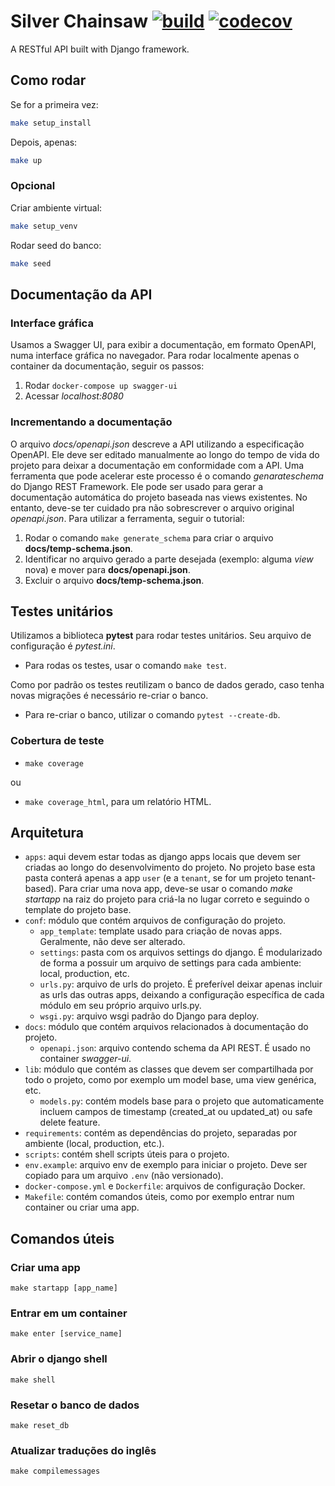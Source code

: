 # Silver Chainsaw [![build](https://github.com/CapybaHub/django-base/actions/workflows/main.yml/badge.svg?branch=deploy)](https://github.com/CapybaHub/django-base/actions/workflows/main.yml) [![codecov](https://codecov.io/gh/CapybaHub/django-base/branch/master/graph/badge.svg?token=70KG8Y2535)](https://codecov.io/gh/CapybaHub/django-base)

A RESTful API built with Django framework.

## Como rodar

Se for a primeira vez:
```bash
make setup_install
```

Depois, apenas:
```bash
make up
```

### Opcional

Criar ambiente virtual:
```bash
make setup_venv
```

Rodar seed do banco:
```bash
make seed
```

## Documentação da API

### Interface gráfica

Usamos a Swagger UI, para exibir a documentação, em formato OpenAPI, numa interface gráfica no navegador. Para rodar localmente apenas o container da documentação, seguir os passos:

1. Rodar `docker-compose up swagger-ui`
2. Acessar *localhost:8080*

### Incrementando a documentação

O arquivo *docs/openapi.json* descreve a API utilizando a especificação OpenAPI. Ele deve ser editado manualmente ao longo do tempo de vida do projeto para deixar a documentação em conformidade com a API. Uma ferramenta que pode acelerar este processo é o comando *genarateschema* do Django REST Framework. Ele pode ser usado para gerar a documentação automática do projeto baseada nas views existentes. No entanto, deve-se ter cuidado pra não sobrescrever o arquivo original *openapi.json*. Para utilizar a ferramenta, seguir o tutorial:

1. Rodar o comando `make generate_schema` para criar o arquivo **docs/temp-schema.json**.
2. Identificar no arquivo gerado a parte desejada (exemplo: alguma *view* nova) e mover para **docs/openapi.json**.
3. Excluir o arquivo **docs/temp-schema.json**.

## Testes unitários

Utilizamos a biblioteca **pytest** para rodar testes unitários. Seu arquivo de configuração é *pytest.ini*.

- Para rodas os testes, usar o comando `make test`.

Como por padrão os testes reutilizam o banco de dados gerado, caso tenha novas migrações é necessário re-criar o banco.

- Para re-criar o banco, utilizar o comando `pytest --create-db`.

### Cobertura de teste

- `make coverage`

ou

- `make coverage_html`, para um relatório HTML.

## Arquitetura

- `apps`: aqui devem estar todas as django apps locais que devem ser criadas ao longo do desenvolvimento do projeto. No projeto base esta pasta conterá apenas a app `user` (e a `tenant`, se for um projeto tenant-based). Para criar uma nova app, deve-se usar o comando *make startapp* na raiz do projeto para criá-la no lugar correto e seguindo o template do projeto base.
- `conf`: módulo que contém arquivos de configuração do projeto.
    - `app_template`: template usado para criação de novas apps. Geralmente, não deve ser alterado.
    - `settings`: pasta com os arquivos settings do django. É modularizado de forma a possuir um arquivo de settings para cada ambiente: local, production, etc.
    - `urls.py`: arquivo de urls do projeto. É preferível deixar apenas incluir as urls das outras apps, deixando a configuração específica de cada módulo em seu próprio arquivo urls.py.
    - `wsgi.py`: arquivo wsgi padrão do Django para deploy.
- `docs`: módulo que contém arquivos relacionados à documentação do projeto.
    - `openapi.json`: arquivo contendo schema da API REST. É usado no container *swagger-ui*.
- `lib`: módulo que contém as classes que devem ser compartilhada por todo o projeto, como por exemplo um model base, uma view genérica, etc.
    - `models.py`: contém models base para o projeto que automaticamente incluem campos de timestamp (created_at ou updated_at) ou safe delete feature.
- `requirements`: contém as dependências do projeto, separadas por ambiente (local, production, etc.).
- `scripts`: contém shell scripts úteis para o projeto.
- `env.example`: arquivo env de exemplo para iniciar o projeto. Deve ser copiado para um arquivo `.env` (não versionado).
- `docker-compose.yml` e `Dockerfile`: arquivos de configuração Docker.
- `Makefile`: contém comandos úteis, como por exemplo entrar num container ou criar uma app.

## Comandos úteis

### Criar uma app

`make startapp [app_name]`

### Entrar em um container

`make enter [service_name]`

### Abrir o django shell

`make shell`

### Resetar o banco de dados

`make reset_db`

### Atualizar traduções do inglês

`make compilemessages`
